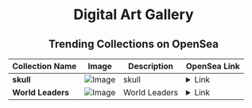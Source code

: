 <div align="center">

# Digital Art Gallery

## Trending Collections on OpenSea

| Collection Name                       | Image                                                                                     | Description                       | OpenSea Link                                                                                          |
|---------------------------------------|-------------------------------------------------------------------------------------------|-----------------------------------|--------------------------------------------------------------------------------------------------------|
| **skull** | ![Image](https://i.seadn.io/s/raw/files/98f0c5e1fb1c6cd00c2496380a5897b6.png?w=500&auto=format?w=200&auto=format) | skull | <details><summary>Link</summary>[skull](https://opensea.io/collection/skull-222)</details> |
| **World Leaders** | ![Image](https://i.seadn.io/s/raw/files/0ee5346b23ea14b169d593da15fb34a0.jpg?w=500&auto=format?w=200&auto=format) | World Leaders | <details><summary>Link</summary>[World Leaders](https://opensea.io/collection/world-leaders-17)</details> |

</div>